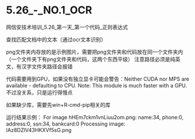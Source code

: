 # 5.26_-_NO.1_OCR

网信安技术培训_5.26_第一天_第一个代码_正则表达式

查找匹配文档中的文本（通过ocr文本识别）

png文件夹内存放的是示例图片，需要把png文件夹和代码放在同一个文件夹内（一个文件夹下有png文件夹和代码，这两个东西平级）
注意路径必须是纯英文，有汉字文件夹路径会报错

代码需要用到GPU，如果没有独立显卡可能会警告：Neither CUDA nor MPS are available - defaulting to CPU. Note: This module is much faster with a GPU.
不过没关系，只是运行得慢点

如果缺少库，需要先win+R-cmd-pip相关的库

运行结果示例：
For image hHEm7ckm1vnLiuu2om.png: name:34, phone:0, address:0, ssn:34, bankcard:0
Processing image: IAz8DZlV43HKXVf5sG.png
